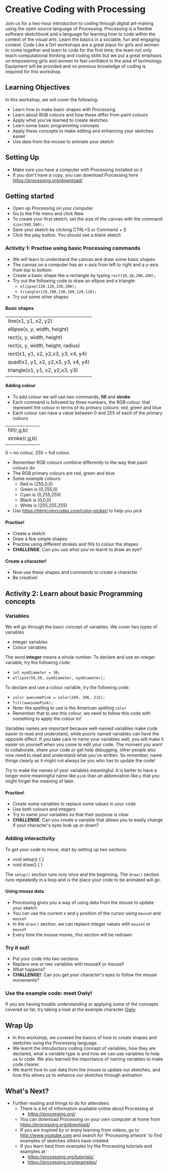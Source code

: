 # Creative Coding with Processing
Join us for a two-hour introduction to coding through digital art-making using the open source language of Processing. Processing is a flexible software sketchbook and a language for learning how to code within the context of the visual arts. Learn the basics in a sociable, fun and engaging context. Code Like a Girl workshops are a great place for girls and women to come together and learn to code for the first time; the team not only teach computational thinking and coding skills but we put a great emphasis on empowering girls and women to feel confident in the area of technology. Equipment will be provided and no previous knowledge of coding is required for this workshop.

## Learning Objectives

In this workshop, we will cover the following:

 - Learn how to make basic shapes with Processing
 - Learn about RGB colours and how these differ from paint colours
 - Apply what you've learned to create sketches
 - Learn some basic programming concepts
 - Apply these concepts to make editing and enhancing your sketches easier
 - Use data from the mouse to animate your sketch

 ## Setting Up
 - Make sure you have a computer with Processing installed on it
 - If you don't have a copy, you can download Processing here https://processing.org/download/

 ## Getting started

 - Open up Processing on your computer
 - Go to the File menu and click New
 - To create your first sketch, set the size of the canvas with the command `size(500,500);`
 - Save your sketch by clicking CTRL+S or Command + S
 - Click the play button. You should see a blank sketch

 ### Activity 1: Practise using basic Processing commands
 
 * We will learn to understand the canvas and draw some basic shapes
 * The canvas on a computer has an x-axis from left to right and a y-axis from top to bottom
 * Create a basic shape like a rectangle by typing `rect(10,10,200,100);`
 * Try out the following code to draw an ellipse and a triangle:
   - `ellipse(120,120,150,200);`
   - `triangle(110,100,130,100,120,110);`
 * Try out some other shapes

 #### Basic shapes
 |    |
 |----|
 | line(x1, y1, x2, y2) |
 | ellipse(x, y, width, height) |
 | rect(x, y, width, height)	|
 | rect(x, y, width, height, radius) |
 | rect(x1, y1, x2, y2,x3, y3, x4, y4) |
 | quad(x1, y1, x2, y2,x3, y3, x4, y4) |
 | triangle(x1, y1, x2, y2,x3, y3) |
 |  |

 #### Adding colour

 * To add colour we will use two commands, **fill** and **stroke**.
 * Each command is followed by three numbers, the RGB colour, that represent the colour in terms of its primary colours: red, green and blue
 * Each colour can have a value between 0 and 255 of each of the primary colours

 |    |
 |----|
 | fill(r,g,b) |
 | stroke(r,g,b) |
 |  |

 0 = no colour, 255 = full colour.
 - Remember RGB colours combine differently to the way that paint colours do
 - The RGB primary colours are red, green and blue
 - Some example colours:
   - Red is (255,0,0)
   - Green is (0,255,0)
   - Cyan is (0,255,255)
   - Black is (0,0,0)
   - White is (255,255,255)
 - Use https://htmlcolorcodes.com/color-picker/ to help you pick
 
  #### Practise!
  - Create a sketch
  - Draw a few simple shapes
  - Practise using different strokes and fills to colour the shapes
  - **CHALLENGE**: Can you use what you’ve learnt to draw an eye?

 #### Create a character!
  - Now use these shapes and commands to create a character
  - Be creative!


 ## Activity 2: Learn about basic Programming concepts
 ### Variables
 We will go through the basic concept of variables. We cover two types of variables
 - Integer variables
 - Colour variables

 The word **integer** means a whole number.
 To declare and use an integer variable, try the following code:
 - `int eyeDiameter = 30;`
 - `ellipse(50,50, eyeDiameter, eyeDiameter);`


 To declare and use a colour variable, try the following code:
 - `color awesomePink = color(249, 206, 215);`
 - `fill(awesomePink);`
 - Note: the spelling to use is the American spelling `color`
 - Remember that to see this colour, we need to follow this code with something to apply the colour to!

 Variables names are important because well-named variables make code easier to read and understand, while poorly named variables can have the opposite effect. If you take care to name your variables well, you will make it easier on yourself when you come to edit your code. The moment you want to collaborate, share your code or get help debugging, other people also now need to read and understand what you've written. So remember, name things clearly as it might not always be you who has to update the code!
 
 Try to make the names of your variables meaningful. It is better to have a longer more meaningful name like `pink` than an abbreviation like `p` that you might forget the meaning of later.

 #### Practise!
 - Create some variables to replace some values in your code
 - Use both colours and integers
 - Try to name your variables so that their purpose is clear
 - **CHALLENGE**: Can you create a variable that allows you to easily change if your character's eyes look up or down?

 ### Adding interactivity
 To get your code to move, start by setting up two sections
 - void setup() { }
 - void draw() { }

 The `setup()` section runs noly once and the beginning.
 The `draw()` section runs repeatedly in a loop and is the place your code to be animated will go.

 #### Using mouse data
 - Processing gives you a way of using data from the mouse to update your sketch
 - You can use the current x and y position of the cursor using `mouseX` and `mouseY`
 - In the `draw()` section, we can replace integer values with `mouseX` or `mouseY` 
 - Every time the mouse moves, this section will be redrawn

 ### Try it out!
 - Put your code into two sections
 - Replace one or two variables with mouseX or mouseY
 - What happens?
 - **CHALLENGE!**: Can you get your character's eyes to follow the mouse movements?

 ### Use the example code: meet Owly!
 
 If you are having trouble understanding or applying some of the concepts covered so far, try taking a look at the example character [Owly](owly.txt).
 
 
 ## Wrap Up

 - In this workshop, we covered the basics of how to create shapes and sketches using the Processing language.
 - We learnt the introductory coding concept of variables, how they are declared, what a variable type is and how we can use variables to help us to code. We also learned the importance of naming variables to make code clearer.
 - We learnt how to use data from the mouse to update our sketches, and how this allows us to enhance our sketches through animation.

 ## What's Next?

- Further reading and things to do for attendees: 
    - There is a lot of information available online about Processing at
        -  https://processing.org/
    - You can download Processing on your own computer at home from https://processing.org/download/
    - If you are inspired by or enjoy learning from videos, go to http://www.youtube.com and search for 'Processing artwork' to find examples of sketches others have created
    - If you learn best from examples try the Processing tutorials and examples at
        - https://processing.org/tutorials/
        - https://processing.org/examples/

